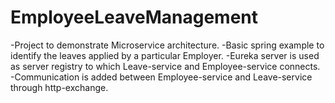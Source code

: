 # EmployeeLeaveManagement
-Project to demonstrate Microservice architecture.
-Basic spring example to identify the leaves applied by a particular Employer.
-Eureka server is used as server registry to which Leave-service and Employee-service connects.
-Communication is added between Employee-service and Leave-service through http-exchange.
